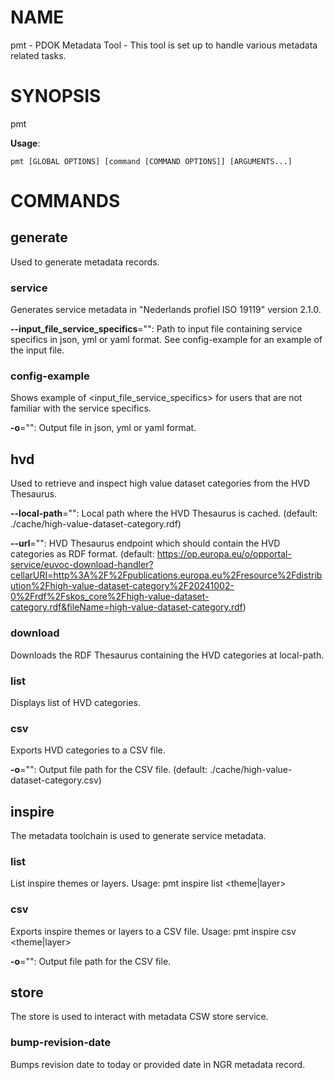 # NAME

pmt - PDOK Metadata Tool - This tool is set up to handle various metadata related tasks.

# SYNOPSIS

pmt

**Usage**:

```
pmt [GLOBAL OPTIONS] [command [COMMAND OPTIONS]] [ARGUMENTS...]
```

# COMMANDS

## generate

Used to generate metadata records.

### service

Generates service metadata in "Nederlands profiel ISO 19119" version 2.1.0.

**--input_file_service_specifics**="": Path to input file containing service specifics in json, yml or yaml format. See config-example for an example of the input file.

### config-example

Shows example of <input_file_service_specifics> for users that are not familiar with the service specifics.

**-o**="": Output file in json, yml or yaml format.

## hvd

Used to retrieve and inspect high value dataset categories from the HVD Thesaurus.

**--local-path**="": Local path where the HVD Thesaurus is cached. (default: ./cache/high-value-dataset-category.rdf)

**--url**="": HVD Thesaurus endpoint which should contain the HVD categories as RDF format. (default: https://op.europa.eu/o/opportal-service/euvoc-download-handler?cellarURI=http%3A%2F%2Fpublications.europa.eu%2Fresource%2Fdistribution%2Fhigh-value-dataset-category%2F20241002-0%2Frdf%2Fskos_core%2Fhigh-value-dataset-category.rdf&fileName=high-value-dataset-category.rdf)

### download

Downloads the RDF Thesaurus containing the HVD categories at local-path.

### list

Displays list of HVD categories.

### csv

Exports HVD categories to a CSV file.

**-o**="": Output file path for the CSV file. (default: ./cache/high-value-dataset-category.csv)

## inspire

The metadata toolchain is used to generate service metadata.

### list

List inspire themes or layers. Usage: pmt inspire list <theme|layer>

### csv

Exports inspire themes or layers to a CSV file. Usage: pmt inspire csv <theme|layer>

**-o**="": Output file path for the CSV file.

## store

The store is used to interact with metadata CSW store service.

### bump-revision-date

Bumps revision date to today or provided date in NGR metadata record.

